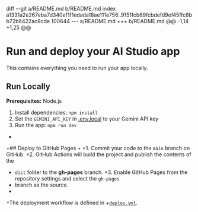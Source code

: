 diff --git a/README.md b/README.md
index a1331a2e267eba7d340ef1f1edada18ae111e756..9151fcb69fcbdefd9ef45ffc8bb72b6422ac8cde 100644
--- a/README.md
+++ b/README.md
@@ -1,14 +1,25 @@
 # Run and deploy your AI Studio app
 
 This contains everything you need to run your app locally.
 
 ## Run Locally
 
 **Prerequisites:**  Node.js
 
 
 1. Install dependencies:
    `npm install`
 2. Set the `GEMINI_API_KEY` in [.env.local](.env.local) to your Gemini API key
 3. Run the app:
    `npm run dev`
+
+## Deploy to GitHub Pages
+
+1. Commit your code to the `main` branch on GitHub.
+2. GitHub Actions will build the project and publish the contents of the
+   `dist` folder to the **gh-pages** branch.
+3. Enable GitHub Pages from the repository settings and select the `gh-pages`
+   branch as the source.
+
+The deployment workflow is defined in
+[`deploy.yml`](.github/workflows/deploy.yml).
